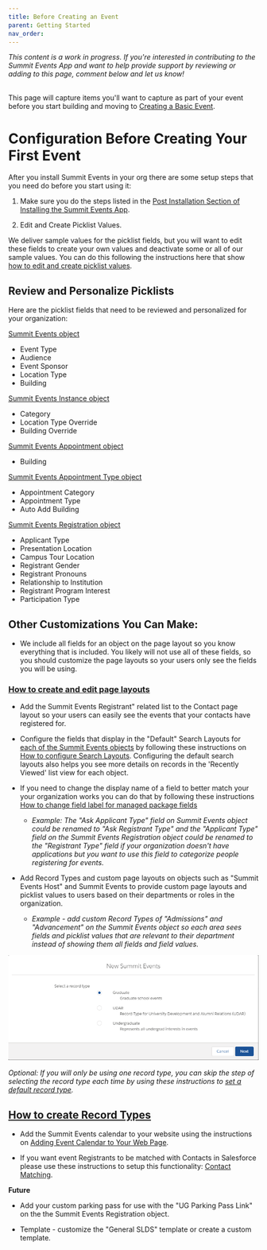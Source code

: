 ```yaml
---
title: Before Creating an Event
parent: Getting Started
nav_order: 
---
```


*This content is a work in progress. If you're interested in contributing to the Summit Events App and want to help provide support by reviewing or adding to this page, comment below and let us know!*
 <br />
 <br />

This page will capture items you'll want to capture as part of your event before you start building and moving to [Creating a Basic Event](https://sfdo-community-sprints.github.io/summit-events-app-documentation/docs/Getting-Started/create-basic-event/).

# Configuration Before Creating Your First Event

After you install Summit Events in your org there are some setup steps that you need do before you start using it:

1. Make sure you do the steps listed in the [Post Installation Section of Installing the Summit Events App](https://sfdo-community-sprints.github.io/summit-events-app-documentation/docs/Getting-Started/Installing/).

2. Edit and Create Picklist Values.

We deliver sample values for the picklist fields, but you will want to edit these fields to create your own values and deactivate some or all of our sample values.  You can do this following the instructions here that show [how to edit and create picklist values](https://trailhead.salesforce.com/en/content/learn/modules/picklist_admin/picklist_admin_manage).

## Review and Personalize Picklists
Here are the picklist fields that need to be reviewed and personalized for your organization:

<ins>Summit Events object</ins>
* Event Type
* Audience
* Event Sponsor
* Location Type
* Building 

<ins>Summit Events Instance object</ins>
* Category
* Location Type Override
* Building Override

<ins>Summit Events Appointment object</ins>
* Building

<ins>Summit Events Appointment Type object</ins>
* Appointment Category
* Appointment Type
* Auto Add Building

<ins>Summit Events Registration object</ins>
* Applicant Type 
* Presentation Location
* Campus Tour Location
* Registrant Gender
* Registrant Pronouns
* Relationship to Institution
* Registrant Program Interest
* Participation Type


## Other Customizations You Can Make:

* We include all fields for an object on the page layout so you know everything that is included.  You likely will not use all of these fields, so you should customize the page layouts so your users only see the fields you will be using.

### [How to create and edit page layouts](https://help.salesforce.com/articleView?id=customize_layoutcreate.htm&type=5)

* Add the Summit Events Registrant" related list to the Contact page layout so your users can easily see the events that your contacts have registered for.

* Configure the fields that display in the "Default" Search Layouts for [each of the Summit Events objects](https://github.com/SFDO-Community-Sprints/Summit-Events-App/wiki/ERD) by following these instructions on [How to configure Search Layouts](https://help.salesforce.com/articleView?id=search_results_setup_lex.htm&type=5). Configuring the default search layouts also helps you see more details on records in the 'Recently Viewed' list view for each object.

* If you need to change the display name of a field to better match your your organization works you can do that by following these instructions [How to change field label for managed package fields](https://www.greytrix.com/blogs/salesforce/2017/10/06/how-to-rename-the-field-label-in-salesforce-for-managed-package/)
  + <i>Example:  The "Ask Applicant Type" field on Summit Events object could be renamed to "Ask Registrant Type" and the "Applicant Type" field on the Summit Events Registration object could be renamed to the "Registrant Type" field if your organization doesn't have applications but you want to use this field to categorize people registering for events.</i>

* Add Record Types and custom page layouts on objects such as "Summit Events Host" and Summit Events to provide custom page layouts and picklist values to users based on their departments or roles in the organization.
  + <i>Example - add custom Record Types of "Admissions" and "Advancement" on the Summit Events object so each area sees fields and picklist values that are relevant to their department instead of showing them all fields and field values.</i>

![Selecting a record type](images/1.2%20-%20Record%20type.png)

   <i>Optional: If you will only be using one record type, you can skip the step of selecting the record type each time by using these instructions to [set a default record type](https://help.salesforce.com/articleView?id=user_recordtype.htm&type=5).</i>

## [How to create Record Types](https://trailhead.salesforce.com/en/content/learn/projects/customize-a-salesforce-object/create-record-types)

* Add the Summit Events calendar to your website using the instructions on [Adding Event Calendar to Your Web Page](https://github.com/SFDO-Community-Sprints/Summit-Events-App/wiki/How-to-add-the-Event-Calendar-to-Any-Web-Page).

* If you want event Registrants to be matched with Contacts in Salesforce please use these instructions to setup this functionality: [Contact Matching](https://github.com/SFDO-Community-Sprints/Summit-Events-App/wiki/0c--%E2%80%93-Setup-Contact-Matching).

__Future__

* Add your custom parking pass for use with the "UG Parking Pass Link" on the the Summit Events Registration object. 

* Template - customize the "General SLDS" template or create a custom template.
